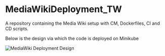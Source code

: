 # MediaWikiDeployment_TW
A repository containing the Media Wiki setup with CM, Dockerfiles, CI and CD scripts.

Below is the design via which the code is deployed on Minikube

![MediaWiki Deployment Design](https://github.com/venkymullapudi/MediaWikiDeployment_TW/blob/master/Media_Wiki_Deployment.jpg?raw=true "Media Wiki Deployment")
